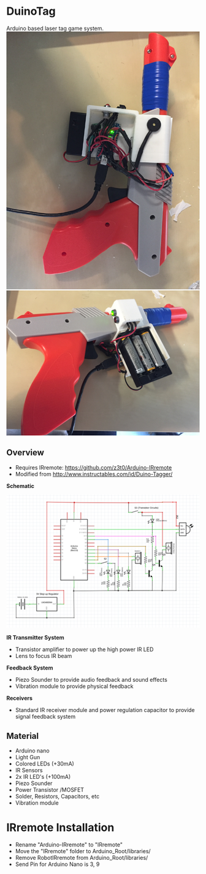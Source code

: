 # DuinoTag
Arduino based laser tag game system.
<img src="/pic/IMG_0145.JPG" alt="pic" width="600">
<img src="/pic/IMG_0146.JPG" alt="pic" width="600">
## Overview
- Requires IRremote: https://github.com/z3t0/Arduino-IRremote
- Modified from http://www.instructables.com/id/Duino-Tagger/

**Schematic**

<img src="/pic/Schematic.png" alt="pic" width="600">



**IR Transmitter System**
- Transistor amplifier to power up the high power IR LED
- Lens to focus IR beam

**Feedback System**
- Piezo Sounder to provide audio feedback and sound effects
- Vibration module to provide physical feedback

**Receivers**
- Standard IR receiver module and power regulation capacitor to provide signal feedback system

## Material
- Arduino nano
- Light Gun
- Colored LEDs (+30mA)
- IR Sensors
- 2x IR LED's (+100mA)
- Piezo Sounder
- Power Transistor /MOSFET
- Solder, Resistors, Capacitors, etc
- Vibration module

# IRremote Installation
- Rename "Arduino-IRremote" to "IRremote"
- Move the "IRremote" folder to Arduino_Root/libraries/
- Remove RobotIRremote from Arduino_Root/libraries/
- Send Pin for Arduino Nano is 3, 9
